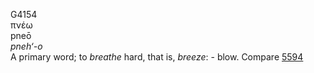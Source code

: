 <body>
  <p>G4154<br>  πνέω  <br> pneō  <br><i>pneh‘-o </i><br>A primary word; to <i>breathe</i> hard, that is, <i>breeze</i>: - blow. Compare <a href="g5594.htm">5594</a> <br></p>
 </body>